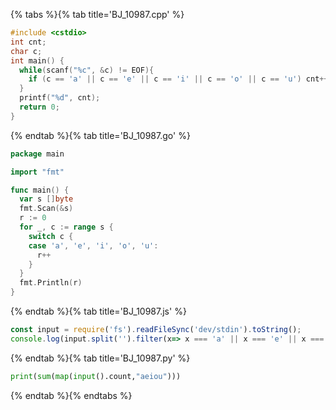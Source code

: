 {% tabs %}{% tab title='BJ_10987.cpp' %}

```cpp
#include <cstdio>
int cnt;
char c;
int main() {
  while(scanf("%c", &c) != EOF){
    if (c == 'a' || c == 'e' || c == 'i' || c == 'o' || c == 'u') cnt++;
  }
  printf("%d", cnt);
  return 0;
}
```

{% endtab %}{% tab title='BJ_10987.go' %}

```go
package main

import "fmt"

func main() {
  var s []byte
  fmt.Scan(&s)
  r := 0
  for _, c := range s {
    switch c {
    case 'a', 'e', 'i', 'o', 'u':
      r++
    }
  }
  fmt.Println(r)
}
```

{% endtab %}{% tab title='BJ_10987.js' %}

```js
const input = require('fs').readFileSync('dev/stdin').toString();
console.log(input.split('').filter(x=> x === 'a' || x === 'e' || x === 'i' || x === 'o' || x === 'u').length);
```

{% endtab %}{% tab title='BJ_10987.py' %}

```py
print(sum(map(input().count,"aeiou")))
```

{% endtab %}{% endtabs %}
